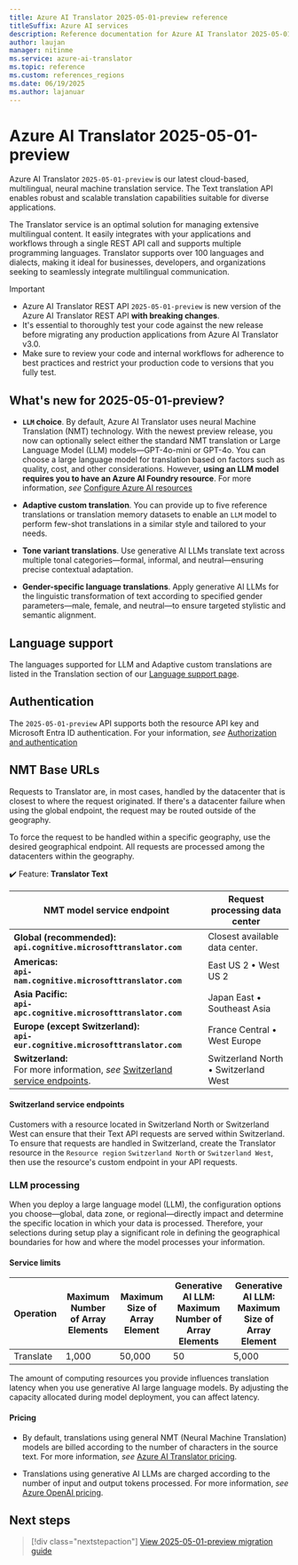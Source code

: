 ```yaml
---
title: Azure AI Translator 2025-05-01-preview reference
titleSuffix: Azure AI services
description: Reference documentation for Azure AI Translator 2025-05-01-preview operations and capabilities.
author: laujan
manager: nitinme
ms.service: azure-ai-translator
ms.topic: reference
ms.custom: references_regions
ms.date: 06/19/2025
ms.author: lajanuar
---
```


# Azure AI Translator 2025-05-01-preview

Azure AI Translator `2025-05-01-preview` is our latest cloud-based, multilingual, neural machine translation service. The Text translation API enables robust and scalable translation capabilities suitable for diverse applications.

The Translator service is an optimal solution for managing extensive multilingual content. It easily integrates with your applications and workflows through a single REST API call and supports multiple programming languages. Translator supports over 100 languages and dialects, making it ideal for businesses, developers, and organizations seeking to seamlessly integrate multilingual communication.


>[!IMPORTANT]
> * Azure AI Translator REST API `2025-05-01-preview` is new version of the Azure AI Translator REST API **with breaking changes**.
> * It's essential to thoroughly test your code against the new release before migrating any production applications from Azure AI Translator v3.0.
> * Make sure to review your code and internal workflows for adherence to best practices and restrict your production code to versions that you fully test.


## What's new for 2025-05-01-preview?

* **`LLM` choice**. By default, Azure AI Translator uses neural Machine Translation (NMT) technology. With the newest preview release, you now can optionally select either the standard NMT translation or Large Language Model (LLM) models—GPT-4o-mini or GPT-4o. You can choose a large language model for translation based on factors such as quality, cost, and other considerations. However, **using an LLM model requires you to have an Azure AI Foundry resource**. For more information, *see* [Configure Azure AI resources](../../how-to/create-translator-resource.md)

* **Adaptive custom translation**. You can provide up to five reference translations or translation memory datasets to enable an `LLM` model to perform few-shot translations in a similar style and tailored to your needs.

* **Tone variant translations**. Use generative AI LLMs translate text across multiple tonal categories—formal, informal, and neutral—ensuring precise contextual adaptation.

*  **Gender-specific language translations**. Apply generative AI LLMs for the linguistic transformation of text according to specified gender parameters—male, female, and neutral—to ensure targeted stylistic and semantic alignment.

## Language support

The languages supported for LLM and Adaptive custom translations are listed in the Translation section of our [Language support page](../../language-support.md#translation).

## Authentication

The `2025-05-01-preview` API supports both the resource API key and Microsoft Entra ID authentication. For your information, *see* [Authorization and authentication](../../text-translation/reference/authentication.md)

## NMT Base URLs

Requests to Translator are, in most cases, handled by the datacenter that is closest to where the request originated. If there's a datacenter failure when using the global endpoint, the request may be routed outside of the geography.

To force the request to be handled within a specific geography, use the desired geographical endpoint. All requests are processed among the datacenters within the geography.

✔️ Feature: **Translator Text** </br>


| NMT model service endpoint | Request processing data center |
|------------------|--------------------------|
|**Global (recommended):**</br>**`api.cognitive.microsofttranslator.com`**|Closest available data center.|
|**Americas:**</br>**`api-nam.cognitive.microsofttranslator.com`**|East US 2 &bull; West US 2|
|**Asia Pacific:**</br>**`api-apc.cognitive.microsofttranslator.com`**|Japan East &bull; Southeast Asia|
|**Europe (except Switzerland):**</br>**`api-eur.cognitive.microsofttranslator.com`**|France Central &bull; West Europe|
|**Switzerland:**</br> For more information, *see* [Switzerland service endpoints](#switzerland-service-endpoints).|Switzerland North &bull; Switzerland West|

#### Switzerland service endpoints

Customers with a resource located in Switzerland North or Switzerland West can ensure that their Text API requests are served within Switzerland. To ensure that requests are handled in Switzerland, create the Translator resource in the `Resource region` `Switzerland North` or `Switzerland West`, then use the resource's custom endpoint in your API requests.

### LLM processing

When you deploy a large language model (LLM), the configuration options you choose—global, data zone, or regional—directly impact and determine the specific location in which your data is processed. Therefore, your selections during setup play a significant role in defining the geographical boundaries for how and where the model processes your information.

#### Service limits

| Operation | Maximum Number of Array Elements | Maximum Size of Array Element | Generative AI LLM: Maximum Number of Array Elements | Generative AI LLM: Maximum Size of Array Element |
| --- | --- | --- | --- | --- |
| Translate | 1,000 | 50,000 | 50 | 5,000 |

The amount of computing resources you provide influences translation latency when you use generative AI large language models. By adjusting the capacity allocated during model deployment, you can affect latency.

#### Pricing

* By default, translations using general NMT (Neural Machine Translation) models are billed according to the number of characters in the source text. For more information, *see* [Azure AI Translator pricing](https://azure.microsoft.com/pricing/details/cognitive-services/translator/).

* Translations using generative AI LLMs are charged according to the number of input and output tokens processed. For more information, *see* [Azure OpenAI pricing](https://azure.microsoft.com/pricing/details/cognitive-services/openai-service/).


## Next steps

> [!div class="nextstepaction"]
> [View 2025-05-01-preview migration guide](../how-to/migrate-to-preview.md)




